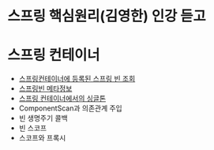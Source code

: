 # 스프링 핵심원리(김영한) 인강 듣고
# 스프링 컨테이너
* [스프링컨테이너에 등록된 스프링 빈 조회]()
* [스프링빈 메타정보]()
* [스프링 컨테이너에서의 싱글톤]()
* ComponentScan과 의존관계 주입
* 빈 생명주기 콜백
* 빈 스코프
* 스코프와 프록시

